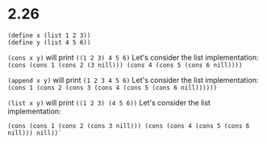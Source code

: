 # 2.26

```
(define x (list 1 2 3))
(define y (list 4 5 6))
```

`(cons x y)` will print `((1 2 3) 4 5 6)`
Let's consider the list implementation:
`(cons (cons 1 (cons 2 (3 nill))) (cons 4 (cons 5 (cons 6 nill))))`

`(append x y)` will print `(1 2 3 4 5 6)`
Let's consider the list implementation:
`(cons 1 (cons 2 (cons 3 (cons 4 (cons 5 (cons 6 nill))))))`

`(list x y)` will print `((1 2 3) (4 5 6))`
Let's consider the list implementation:
```
(cons (cons 1 (cons 2 (cons 3 nill))) (cons (cons 4 (cons 5 (cons 6 nill))) nill))`
